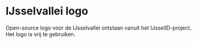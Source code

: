 # IJsselvallei logo
Open-source logo voor de IJsselvallei ontstaan vanuit het IJsselID-project. Het logo is vrij te gebruiken.

